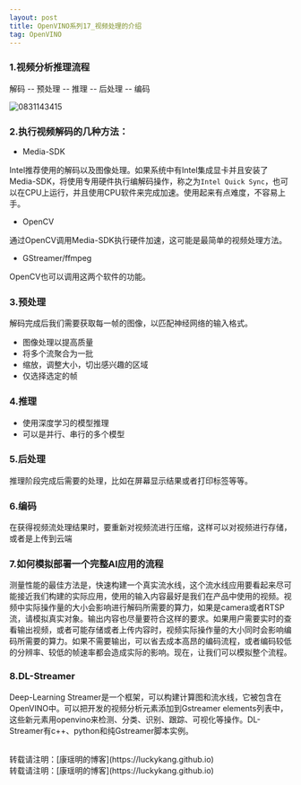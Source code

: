 ```yaml
---
layout: post
title: OpenVINO系列17_视频处理的介绍
tag: OpenVINO
---
```



### 1.视频分析推理流程

解码 -- 预处理 -- 推理 -- 后处理 -- 编码

![0831143415](https://cdn.jsdelivr.net/gh/luckykang/picture_bed/blogs_images/0831143415.png)

### 2.执行视频解码的几种方法：

- Media-SDK 

Intel推荐使用的解码以及图像处理。如果系统中有Intel集成显卡并且安装了Media-SDK，将使用专用硬件执行编解码操作，称之为`Intel Quick Sync`，也可以在CPU上运行，并且使用CPU软件来完成加速。使用起来有点难度，不容易上手。

- OpenCV  

通过OpenCV调用Media-SDK执行硬件加速，这可能是最简单的视频处理方法。

- GStreamer/ffmpeg

OpenCV也可以调用这两个软件的功能。

### 3.预处理

解码完成后我们需要获取每一帧的图像，以匹配神经网络的输入格式。

- 图像处理以提高质量
- 将多个流聚合为一批
- 缩放，调整大小，切出感兴趣的区域
- 仅选择选定的帧

### 4.推理

- 使用深度学习的模型推理
- 可以是并行、串行的多个模型

### 5.后处理

推理阶段完成后需要的处理，比如在屏幕显示结果或者打印标签等等。

### 6.编码

在获得视频流处理结果时，要重新对视频流进行压缩，这样可以对视频进行存储，或者是上传到云端

### 7.如何模拟部署一个完整AI应用的流程
测量性能的最佳方法是，快速构建一个真实流水线，这个流水线应用要看起来尽可能接近我们构建的实际应用，使用的输入内容最好是我们在产品中使用的视频。视频中实际操作量的大小会影响进行解码所需要的算力，如果是camera或者RTSP流，请模拟真实对象。输出内容也尽量要符合这样的要求。如果用户需要实时的查看输出视频，或者可能存储或者上传内容时，视频实际操作量的大小同时会影响编码所需要的算力。如果不需要输出，可以省去成本高昂的编码流程，或者编码较低的分辨率、较低的帧速率都会造成实际的影响。现在，让我们可以模拟整个流程。

### 8.DL-Streamer
Deep-Learning Streamer是一个框架，可以构建计算图和流水线，它被包含在OpenVINO中。可以把开发的视频分析元素添加到Gstreamer elements列表中，这些新元素用openvino来检测、分类、识别、跟踪、可视化等操作。DL-Streamer有c++、python和纯Gstreamer脚本实例。







<br>
转载请注明：[康瑶明的博客](https://luckykang.github.io)

















































<br>
转载请注明：[康瑶明的博客](https://luckykang.github.io)